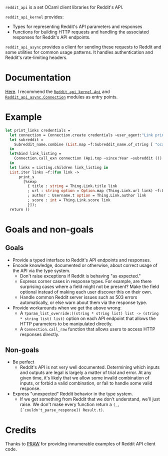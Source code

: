 `reddit_api` is a set OCaml client libraries for Reddit's API.

`reddit_api_kernel` provides:

* Types for representing Reddit's API parameters and responses
* Functions for building HTTP requests and handling the associated responses
  for Reddit's API endpoints.

`reddit_api_async` provides a client for sending these requests to Reddit and
some utilities for common usage patterns. It handles authentication and
Reddit's rate-limiting headers.

# Documentation

[Here](https://leviroth.github.io/ocaml-reddit-api/). I recommend the
[`Reddit_api_kernel.Api`](https://leviroth.github.io/ocaml-reddit-api/reddit_api_kernel/Reddit_api_kernel/Api/index.html)
and
[`Reddit_api_async.Connection`](https://leviroth.github.io/ocaml-reddit-api/reddit_api_async/Reddit_api_async/Connection/index.html)
modules as entry points.

# Example

```ocaml
let print_links credentials =
  let connection = Connection.create credentials ~user_agent:"Link printer" in
  let subreddit =
    Subreddit_name.combine (List.map ~f:Subreddit_name.of_string [ "ocaml"; "redditdev" ])
  in
  let%bind link_listing =
    Connection.call_exn connection (Api.top ~since:Year ~subreddit ())
  in
  let links = Listing.children link_listing in
  List.iter links ~f:(fun link ->
      print_s
        [%sexp
          { title : string = Thing.Link.title link
          ; url : string option = Option.map (Thing.Link.url link) ~f:Uri.to_string
          ; author : Username.t option = Thing.Link.author link
          ; score : int = Thing.Link.score link
          }]);
  return ()
```

# Goals and non-goals

## Goals

- Provide a typed interface to Reddit's API endpoints and responses.
- Encode knowledge, documented or otherwise, about correct usage of the API via
  the type system.
  - Don't raise exceptions if Reddit is behaving "as expected."
  - Express corner cases in response types. For example, are there surprising
    cases where a field might not be present? Make the field optional instead
    of making each user discover this on their own.
  - Handle common Reddit server issues such as 503 errors automatically, or
    else warn about them via the response type.
- Provide workarounds when we get the above wrong:
  - A `?param_list_override:((string * string list) list -> (string * string
    list) list)` option on each API endpoint that allows the HTTP parameters to
    be manipulated directly.
  - A `Connection.call_raw` function that allows users to access HTTP responses
    directly.

## Non-goals

- Be perfect
  - Reddit's API is not very well documented.  Determining which inputs and
    outputs are legal is largely a matter of trial and error. At any given
    time, it's likely that we allow some invalid combination of inputs, or
    forbid a valid combination, or fail to handle some valid response.
- Express "unexpected" Reddit behavior in the type system.
  - If we get something from Reddit that we don't understand, we'll just raise.
    We don't make every function return a ``(_, [`couldn't_parse_response])
    Result.t)``.

# Credits

Thanks to [PRAW](https://github.com/praw-dev/praw/) for providing innumerable
examples of Reddit API client code.
